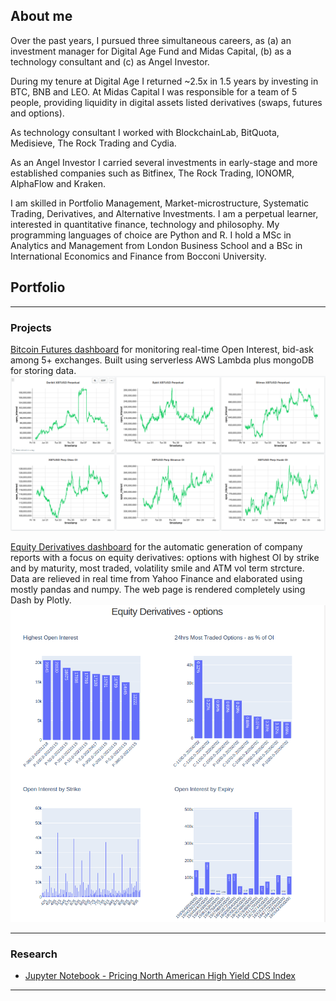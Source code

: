 ## About me

Over the past years, I pursued three simultaneous careers, as (a) an investment manager for Digital Age Fund and Midas Capital, (b) as a technology consultant and (c) as Angel Investor.
  
  During my tenure at Digital Age I returned ~2.5x in 1.5 years by investing in BTC, BNB and LEO.
  At Midas Capital I was responsible for a team of 5 people, providing liquidity in digital assets listed derivatives (swaps, futures and options).
  
  As technology consultant I worked with BlockchainLab, BitQuota, Medisieve, The Rock Trading and Cydia. 
  
  As an Angel Investor I carried several investments in early-stage and more established companies such as Bitfinex, The Rock Trading, IONOMR, AlphaFlow and Kraken.
  
  I am skilled in Portfolio Management, Market-microstructure, Systematic Trading, Derivatives, and Alternative Investments. I am a perpetual learner, interested in quantitative finance, technology and philosophy. My programming languages of choice are Python and R. I hold a MSc in Analytics and Management from London Business School and a BSc in International Economics and Finance from Bocconi University.


## Portfolio

---

### Projects

[Bitcoin Futures dashboard](https://charts.mongodb.com/charts-project-0-yleox/public/dashboards/884a1d91-0aed-43a4-ab6b-f198b5748209)
for monitoring real-time Open Interest, bid-ask among 5+ exchanges. Built using serverless AWS Lambda plus mongoDB for storing data.
<br>
<img src="images/picture_1.png?raw=true"/>

[Equity Derivatives dashboard]()
for the automatic generation of company reports with a focus on equity derivatives: options with highest OI by strike and by maturity, most traded, volatility smile and ATM vol term strcture. Data are relieved in real time from Yahoo Finance and elaborated using mostly pandas and numpy. The web page is rendered completely using Dash by Plotly.
<br>
<img src="images/picture_2.png?raw=true"/>

---

### Research
- [Jupyter Notebook - Pricing North American High Yield CDS Index](https://github.com/FedererKK/cds-pricing/blob/master/Pricing%20CDX%20High%20Yield%20.ipynb)


---

